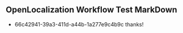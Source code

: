## OpenLocalization Workflow Test MarkDown
* 66c42941-39a3-411d-a44b-1a277e9c4b9c thanks!

<!--HONumber=Aug16_HO3-->


